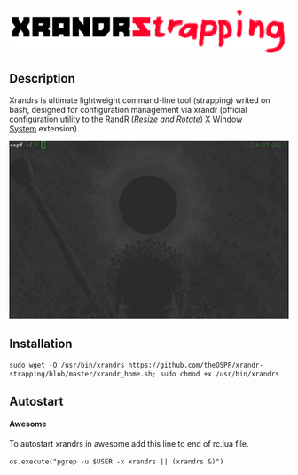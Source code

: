 ![alt text](https://github.com/theOSPF/xrandr-strapping/blob/master/assets/xrandrs.png "Logo Title Text")

## Description

Xrandrs is ultimate lightweight command-line tool (strapping) writed on bash, designed for configuration management via xrandr (official configuration utility to the [RandR](https://en.wikipedia.org/wiki/RandR "wikipedia:RandR") (_Resize and Rotate_) [X Window System](https://en.wikipedia.org/wiki/X_Window_System "wikipedia:X Window System") extension).

![alt text](https://github.com/theOSPF/xrandr-strapping/blob/master/assets/xrandrs.gif "Gif file")

## Installation

```shell
sudo wget -O /usr/bin/xrandrs https://github.com/theOSPF/xrandr-strapping/blob/master/xrandr_home.sh; sudo chmod +x /usr/bin/xrandrs
```


## Autostart

#### Awesome

To autostart xrandrs in awesome add this line to end of rc.lua file.

`os.execute("pgrep -u $USER -x xrandrs || (xrandrs &)")
`
